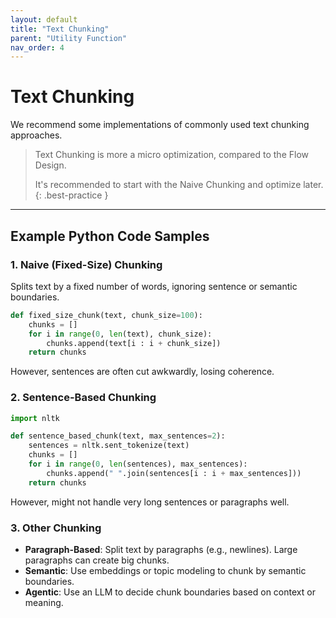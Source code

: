 ```yaml
---
layout: default
title: "Text Chunking"
parent: "Utility Function"
nav_order: 4
---
```


# Text Chunking

We recommend some implementations of commonly used text chunking approaches.


> Text Chunking is more a micro optimization, compared to the Flow Design.
> 
> It's recommended to start with the Naive Chunking and optimize later.
{: .best-practice }

---

## Example Python Code Samples

### 1. Naive (Fixed-Size) Chunking
Splits text by a fixed number of words, ignoring sentence or semantic boundaries.

```python
def fixed_size_chunk(text, chunk_size=100):
    chunks = []
    for i in range(0, len(text), chunk_size):
        chunks.append(text[i : i + chunk_size])
    return chunks
```

However, sentences are often cut awkwardly, losing coherence.

### 2. Sentence-Based Chunking

```python
import nltk

def sentence_based_chunk(text, max_sentences=2):
    sentences = nltk.sent_tokenize(text)
    chunks = []
    for i in range(0, len(sentences), max_sentences):
        chunks.append(" ".join(sentences[i : i + max_sentences]))
    return chunks
```

However, might not handle very long sentences or paragraphs well.

### 3. Other Chunking

- **Paragraph-Based**: Split text by paragraphs (e.g., newlines). Large paragraphs can create big chunks.
- **Semantic**: Use embeddings or topic modeling to chunk by semantic boundaries.
- **Agentic**: Use an LLM to decide chunk boundaries based on context or meaning.